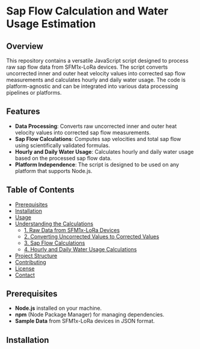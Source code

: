 # Sap Flow Calculation and Water Usage Estimation

## Overview

This repository contains a versatile JavaScript script designed to process raw sap flow data from SFM1x-LoRa devices. The script converts uncorrected inner and outer heat velocity values into corrected sap flow measurements and calculates hourly and daily water usage. The code is platform-agnostic and can be integrated into various data processing pipelines or platforms.

## Features

- **Data Processing**: Converts raw uncorrected inner and outer heat velocity values into corrected sap flow measurements.
- **Sap Flow Calculations**: Computes sap velocities and total sap flow using scientifically validated formulas.
- **Hourly and Daily Water Usage**: Calculates hourly and daily water usage based on the processed sap flow data.
- **Platform Independence**: The script is designed to be used on any platform that supports Node.js.

## Table of Contents

- [Prerequisites](#prerequisites)
- [Installation](#installation)
- [Usage](#usage)
- [Understanding the Calculations](#understanding-the-calculations)
  - [1. Raw Data from SFM1x-LoRa Devices](#1-raw-data-from-sfm1x-lora-devices)
  - [2. Converting Uncorrected Values to Corrected Values](#2-converting-uncorrected-values-to-corrected-values)
  - [3. Sap Flow Calculations](#3-sap-flow-calculations)
  - [4. Hourly and Daily Water Usage Calculations](#4-hourly-and-daily-water-usage-calculations)
- [Project Structure](#project-structure)
- [Contributing](#contributing)
- [License](#license)
- [Contact](#contact)

## Prerequisites

- **Node.js** installed on your machine.
- **npm** (Node Package Manager) for managing dependencies.
- **Sample Data** from SFM1x-LoRa devices in JSON format.

## Installation

